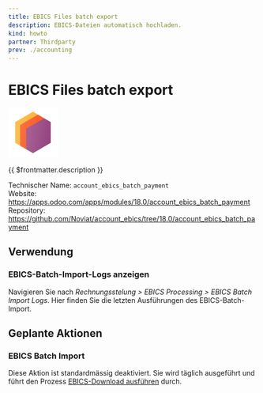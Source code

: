 ```yaml
---
title: EBICS Files batch export
description: EBICS-Dateien automatisch hochladen.
kind: howto
partner: Thirdparty
prev: ./accounting
---
```

# EBICS Files batch export
![](attachments/icons_odoo_thirdparty.png)

{{ $frontmatter.description }}

Technischer Name: `account_ebics_batch_payment`\
Website: <https://apps.odoo.com/apps/modules/18.0/account_ebics_batch_payment>\
Repository: <https://github.com/Noviat/account_ebics/tree/18.0/account_ebics_batch_payment>

## Verwendung

### EBICS-Batch-Import-Logs anzeigen

Navigieren Sie nach *Rechnungsstelung > EBICS Processing > EBICS Batch Import Logs*. Hier finden Sie die letzten Ausführungen des EBICS-Batch-Import.

## Geplante Aktionen

### EBICS Batch Import

Diese Aktion ist standardmässig deaktiviert. Sie wird täglich ausgeführt und führt den Prozess [EBICS-Download ausführen](EBICS%20banking%20protocol.md#EBICS-Download%20ausführen) durch.